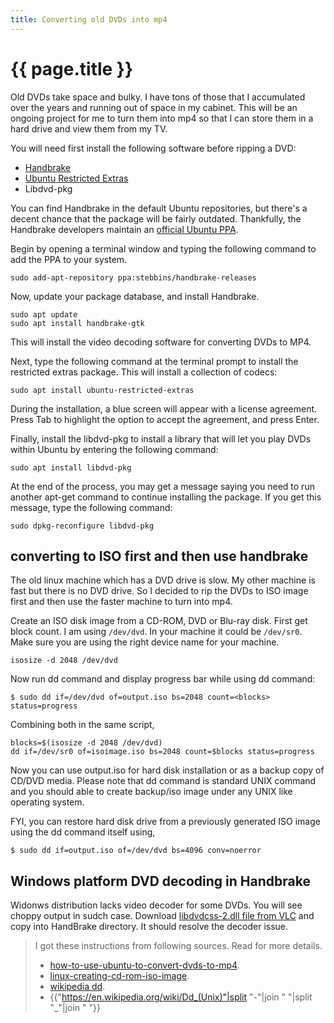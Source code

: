 ```yaml
---
title: Converting old DVDs into mp4
---
```


# {{ page.title }}

Old DVDs take space and bulky. I have tons of those that I accumulated over the years and running out of space in my cabinet. This will be an ongoing project for me to turn them into mp4 so that I can store them in a hard drive and view them from my TV.

You will need first install the following software before ripping a DVD:

* [Handbrake](https://handbrake.fr/)
* [Ubuntu Restricted Extras](https://www.lifewire.com/manage-fonts-in-linux-4176886)
* Libdvd-pkg

You can find Handbrake in the default Ubuntu repositories, but there's a decent chance that the package will be fairly outdated. Thankfully, the Handbrake developers maintain an [official Ubuntu PPA](https://www.lifewire.com/updated-software-for-ubuntu-with-ppas-2202103).

Begin by opening a terminal window and typing the following command to add the PPA to your system.
```
sudo add-apt-repository ppa:stebbins/handbrake-releases
```
Now, update your package database, and install Handbrake.

```
sudo apt update
sudo apt install handbrake-gtk
```
This will install the video decoding software for converting DVDs to MP4.

Next, type the following command at the terminal prompt to install the restricted extras package. This will install a collection of codecs:
```
sudo apt install ubuntu-restricted-extras
```
During the installation, a blue screen will appear with a license agreement. Press Tab to highlight the option to accept the agreement, and press Enter.

Finally, install the libdvd-pkg to install a library that will let you play DVDs within Ubuntu by entering the following command:

```
sudo apt install libdvd-pkg
```

At the end of the process, you may get a message saying you need to run another apt-get command to continue installing the package. If you get this message, type the following command:

```
sudo dpkg-reconfigure libdvd-pkg
```

## converting to ISO first and then use handbrake

The old linux machine which has a DVD drive is slow. My other machine is fast but there is no DVD drive. So I decided to rip the DVDs to ISO image first and then use the faster machine to turn into mp4. 

Create an ISO disk image from a CD-ROM, DVD or Blu-ray disk.
First get block count. I am using ``/dev/dvd``. In your machine it could be ``/dev/sr0``. Make sure you are using the right device name for your machine.
```
isosize -d 2048 /dev/dvd
```

Now run dd command and display progress bar while using dd command:
```
$ sudo dd if=/dev/dvd of=output.iso bs=2048 count=<blocks> status=progress
```

Combining both in the same script,
```
blocks=$(isosize -d 2048 /dev/dvd)
dd if=/dev/sr0 of=isoimage.iso bs=2048 count=$blocks status=progress
```

Now you can use output.iso for hard disk installation or as a backup copy of CD/DVD media. Please note that dd command is standard UNIX command and you should able to create backup/iso image under any UNIX like operating system.

FYI, you can restore hard disk drive from a previously generated ISO image using the dd command itself using,
```
$ sudo dd if=output.iso of=/dev/dvd bs=4096 conv=noerror
```

## Windows platform DVD decoding in Handbrake
Widonws distribution lacks video decoder for some DVDs. You will see choppy output in sudch case. Download [libdvdcss-2.dll file from VLC](http://download.videolan.org/pub/libdvdcss/1.2.12/) and copy into HandBrake directory. It should resolve the decoder issue.

> I got these instructions from following sources. Read for more details. 
> * [how-to-use-ubuntu-to-convert-dvds-to-mp4](https://www.lifewire.com/how-to-use-ubuntu-to-convert-dvds-to-mp4-4111375).
> * [linux-creating-cd-rom-iso-image](https://www.cyberciti.biz/tips/linux-creating-cd-rom-iso-image.html).
> * [wikipedia dd](https://en.wikipedia.org/wiki/Dd_(Unix)).
> * {{"https://en.wikipedia.org/wiki/Dd_(Unix)"|split "-"|join " "|split "_"|join " "}} 

